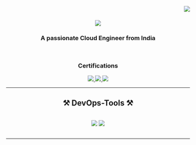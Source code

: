 <!---![aws-certified-solutions-architect-associate](https://github.com/Aswinkumarsivanandam/Aswinkumarsivanandam/assets/86021033/cd51a619-4545-4ee8-ad63-6db98a6572bb)

- AWS Certification - https://www.credly.com/badges/faea1319-741b-489e-aad7-5898bff37e75/public_url![aws-certified-solutions-architect-associate](https://github.com/Aswinkumarsivanandam/Aswinkumarsivanandam/assets/86021033/b0850382-52f0-44ad-947c-7f181f1d7171)

  
<!---
Aswinkumarsivanandam/Aswinkumarsivanandam is a ✨ special ✨ repository because its `README.md` (this file) appears on your GitHub profile.
You can click the Preview link to take a look at your changes.
--->
<img align="right" src="https://visitor-badge.laobi.icu/badge?page_id=Aswinkumarsivanandam.Aswinkumarsivanandam" />

<h1 align="center">
    <img src="https://readme-typing-svg.herokuapp.com/?font=Righteous&size=35&center=true&vCenter=true&width=500&height=70&duration=4000&lines=Hi+There!+👋;+I'm+Aswin's" />
</h1>

<h3 align="center">A passionate Cloud Engineer from India </h3>

<br/>


<div align="center">
 <h3>Certifications</h3>

 <!-- https://www.credly.com/badges/faea1319-741b-489e-aad7-5898bff37e75/public_url !-->

 </div>
 
<div align="center"> 
  <a href="mailto:aswinkumarsivanandam@gmail.com">
    <img src="https://img.shields.io/badge/Gmail-333333?style=for-the-badge&logo=gmail&logoColor=red" />
  </a>
  <a href="https://www.linkedin.com/in/aswin-kumar-sivanandam-674481ab/" target="_blank">
    <img src="https://img.shields.io/badge/LinkedIn-0077B5?style=for-the-badge&logo=linkedin&logoColor=white" target="_blank" />
  </a>
  <a href="https://github.com/Aswinkumarsivanandam/" target="_blank">
     <img src="https://img.shields.io/badge/Portfolio-FF5722?style=for-the-badge&logo=todoist&logoColor=white" target="_blank" /> <!-- sqlite, safari, google-chrome are other good icon options -->
  </a>
</div>

 <hr/>
 <h2 align="center">⚒️ DevOps-Tools ⚒️</h2>
<br/>
<div align="center">
    <img src="https://skillicons.dev/icons?i=html,vscode,github,gitlab,docker,terraform,aws,azure,ansible,jenkins,maven" />
    <img src="https://skillicons.dev/icons?i=python,prometheus,sentry,grafana,packer" /><br>
</div>

<br/>
<hr/>

